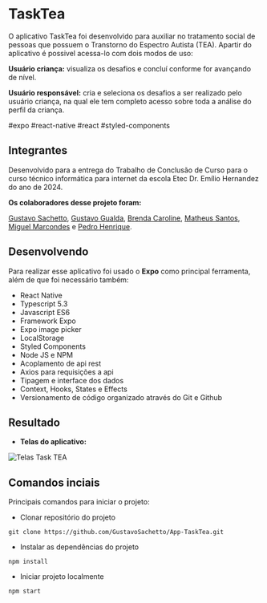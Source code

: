 # TaskTea
O aplicativo TaskTea foi desenvolvido para auxiliar no tratamento social de pessoas que possuem o Transtorno do Espectro Autista (TEA). Apartir do aplicativo é possivel acessa-lo com dois modos de uso:

__Usuário criança:__ visualiza os desafios e concluí conforme for avançando de nível.

__Usuário responsável:__ cria e seleciona os desafios a ser realizado pelo usuário criança, na qual ele tem completo acesso sobre toda a análise do perfil da criança.

#expo #react-native #react #styled-components

## Integrantes
Desenvolvido para a entrega do Trabalho de Conclusão de Curso para o curso técnico informática para internet da escola Etec Dr. Emílio Hernandez do ano de 2024.

__Os colaboradores desse projeto foram:__ 

<a href="https://github.com/GustavoSachetto" target="_blank">Gustavo Sachetto</a>, 
<a href="https://github.com/iCrowleySHR" target="_blank">Gustavo Gualda</a>, 
<a href="https://github.com/dartres" target="_blank">Brenda Caroline</a>,
<a href="https://github.com/matheussantosrodrigues" target="_blank">Matheus Santos</a>,
<a href="https://github.com/Miguelzzzz" target="_blank">Miguel Marcondes</a> e 
<a href="https://github.com/phpparker" target="_blank">Pedro Henrique</a>.

## Desenvolvendo
Para realizar esse aplicativo foi usado o __Expo__ como principal ferramenta, além de que foi necessário também:
- React Native
- Typescript 5.3
- Javascript ES6
- Framework Expo
- Expo image picker
- LocalStorage
- Styled Components
- Node JS e NPM
- Acoplamento de api rest
- Axios para requisições a api
- Tipagem e interface dos dados
- Context, Hooks, States e Effects
- Versionamento de código organizado através do Git e Github

## Resultado
- __Telas do aplicativo:__
  
![Telas Task TEA](https://github.com/user-attachments/assets/338dfe17-9aec-48ad-bded-6b4e799af1d5)

## Comandos inciais
Principais comandos para iniciar o projeto:

- Clonar repositório do projeto
```
git clone https://github.com/GustavoSachetto/App-TaskTea.git
```

- Instalar as dependências do projeto
```
npm install
```

- Iniciar projeto localmente
```
npm start
```

